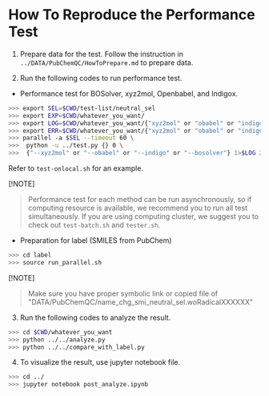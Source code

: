 # How To Reproduce the Performance Test

1. Prepare data for the test.
Follow the instruction in `../DATA/PubChemQC/HowToPrepare.md` to prepare data.

2. Run the following codes to run performance test.

- Performance test for BOSolver, xyz2mol, Openbabel, and Indigox.

```bash
>>> export SEL=$CWD/test-list/neutral_sel
>>> export EXP=$CWD/whatever_you_want/
>>> export LOG=$CWD/whatever_you_want/{"xyz2mol" or "obabel" or "indigox" or "bosolver"}/LOG.txt
>>> export ERR=$CWD/whatever_you_want/{"xyz2mol" or "obabel" or "indigox" or "bosolver"}/ERR.txt
>>> parallel -a $SEL --timeout 60 \
>>>  python -u ../test.py {} 0 \
>>>  {"--xyz2mol" or "--obabel" or "--indigo" or "--bosolver"} 1>$LOG 2>$ERR
```

Refer to `test-onlocal.sh` for an example.

[!NOTE]
> Performance test for each method can be run asynchronously,
> so if computing resource is available, we recommend you to run all test simultaneously.
> If you are using computing cluster, we suggest you to check out
> `test-batch.sh` and `tester.sh`.

- Preparation for label (SMILES from PubChem)

```bash
>>> cd label
>>> source run_parallel.sh
```

[!NOTE]
> Make sure you have proper symbolic link or copied file of
> "DATA/PubChemQC/name_chg_smi_neutral_sel.woRadicalXXXXXX"


3. Run the following codes to analyze the result.

```bash
>>> cd $CWD/whatever_you_want
>>> python ../../analyze.py
>>> python ../../compare_with_label.py
```

4. To visualize the result, use jupyter notebook file.

```bash
>>> cd ../
>>> jupyter notebook post_analyze.ipynb
```
